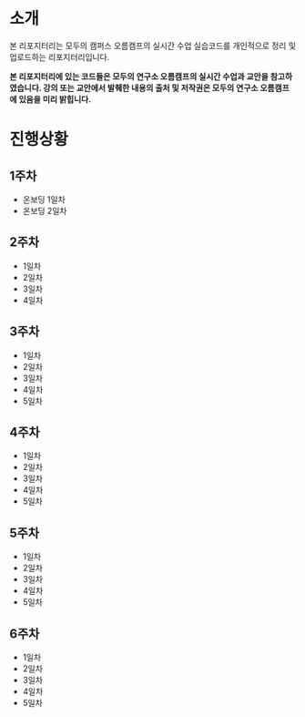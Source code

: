 # 소개

본 리포지터리는 모두의 캠퍼스 오름캠프의 실시간 수업 실습코드를 개인적으로 정리 및 업로드하는 리포지터리입니다.

**본 리포지터리에 있는 코드들은 모두의 연구소 오름캠프의 실시간 수업과 교안을 참고하였습니다. 강의 또는 교안에서 발췌한 내용의 출처 및 저작권은 모두의 연구소 오름캠프에 있음을 미리 밝힙니다.**

# 진행상황

## 1주차
- 온보딩 1일차
- 온보딩 2일차

## 2주차
- 1일차 
- 2일차
- 3일차
- 4일차

## 3주차
- 1일차
- 2일차
- 3일차
- 4일차
- 5일차

## 4주차
- 1일차
- 2일차
- 3일차
- 4일차
- 5일차

## 5주차
- 1일차
- 2일차
- 3일차
- 4일차
- 5일차

## 6주차
- 1일차
- 2일차
- 3일차
- 4일차
- 5일차
